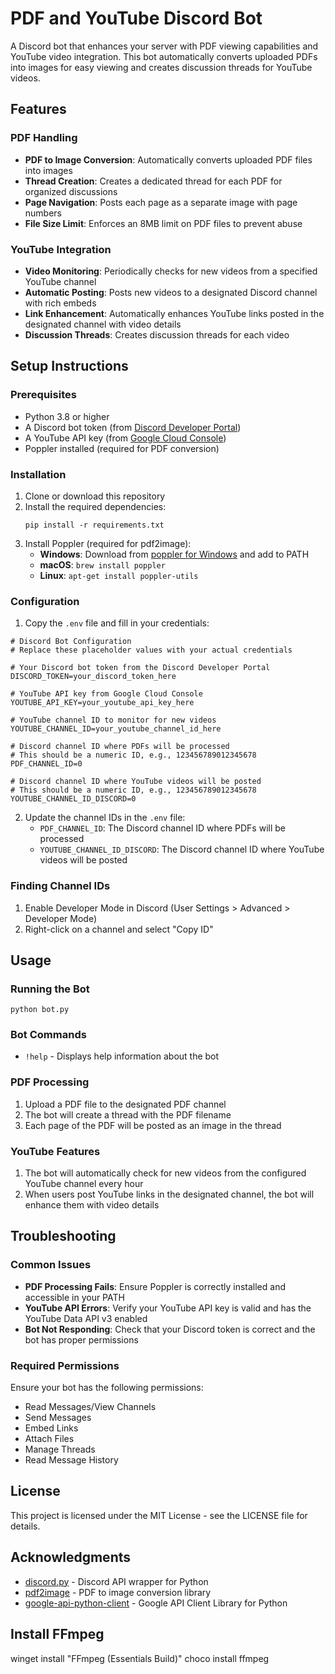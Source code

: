 # PDF and YouTube Discord Bot

A Discord bot that enhances your server with PDF viewing capabilities and YouTube video integration. This bot automatically converts uploaded PDFs into images for easy viewing and creates discussion threads for YouTube videos.

## Features

### PDF Handling

- **PDF to Image Conversion**: Automatically converts uploaded PDF files into images
- **Thread Creation**: Creates a dedicated thread for each PDF for organized discussions
- **Page Navigation**: Posts each page as a separate image with page numbers
- **File Size Limit**: Enforces an 8MB limit on PDF files to prevent abuse

### YouTube Integration

- **Video Monitoring**: Periodically checks for new videos from a specified YouTube channel
- **Automatic Posting**: Posts new videos to a designated Discord channel with rich embeds
- **Link Enhancement**: Automatically enhances YouTube links posted in the designated channel with video details
- **Discussion Threads**: Creates discussion threads for each video

## Setup Instructions

### Prerequisites

- Python 3.8 or higher
- A Discord bot token (from [Discord Developer Portal](https://discord.com/developers/applications))
- A YouTube API key (from [Google Cloud Console](https://console.cloud.google.com/))
- Poppler installed (required for PDF conversion)

### Installation

1. Clone or download this repository
2. Install the required dependencies:
   ```
   pip install -r requirements.txt
   ```
3. Install Poppler (required for pdf2image):
   - **Windows**: Download from [poppler for Windows](https://github.com/oschwartz10612/poppler-windows/releases/) and add to PATH
   - **macOS**: `brew install poppler`
   - **Linux**: `apt-get install poppler-utils`

### Configuration

1. Copy the `.env` file and fill in your credentials:

```
# Discord Bot Configuration
# Replace these placeholder values with your actual credentials

# Your Discord bot token from the Discord Developer Portal
DISCORD_TOKEN=your_discord_token_here

# YouTube API key from Google Cloud Console
YOUTUBE_API_KEY=your_youtube_api_key_here

# YouTube channel ID to monitor for new videos
YOUTUBE_CHANNEL_ID=your_youtube_channel_id_here

# Discord channel ID where PDFs will be processed
# This should be a numeric ID, e.g., 123456789012345678
PDF_CHANNEL_ID=0

# Discord channel ID where YouTube videos will be posted
# This should be a numeric ID, e.g., 123456789012345678
YOUTUBE_CHANNEL_ID_DISCORD=0
```

2. Update the channel IDs in the `.env` file:
   - `PDF_CHANNEL_ID`: The Discord channel ID where PDFs will be processed
   - `YOUTUBE_CHANNEL_ID_DISCORD`: The Discord channel ID where YouTube videos will be posted

### Finding Channel IDs

1. Enable Developer Mode in Discord (User Settings > Advanced > Developer Mode)
2. Right-click on a channel and select "Copy ID"

## Usage

### Running the Bot

```
python bot.py
```

### Bot Commands

- `!help` - Displays help information about the bot

### PDF Processing

1. Upload a PDF file to the designated PDF channel
2. The bot will create a thread with the PDF filename
3. Each page of the PDF will be posted as an image in the thread

### YouTube Features

1. The bot will automatically check for new videos from the configured YouTube channel every hour
2. When users post YouTube links in the designated channel, the bot will enhance them with video details

## Troubleshooting

### Common Issues

- **PDF Processing Fails**: Ensure Poppler is correctly installed and accessible in your PATH
- **YouTube API Errors**: Verify your YouTube API key is valid and has the YouTube Data API v3 enabled
- **Bot Not Responding**: Check that your Discord token is correct and the bot has proper permissions

### Required Permissions

Ensure your bot has the following permissions:

- Read Messages/View Channels
- Send Messages
- Embed Links
- Attach Files
- Manage Threads
- Read Message History

## License

This project is licensed under the MIT License - see the LICENSE file for details.

## Acknowledgments

- [discord.py](https://github.com/Rapptz/discord.py) - Discord API wrapper for Python
- [pdf2image](https://github.com/Belval/pdf2image) - PDF to image conversion library
- [google-api-python-client](https://github.com/googleapis/google-api-python-client) - Google API Client Library for Python

## Install FFmpeg

winget install "FFmpeg (Essentials Build)"
choco install ffmpeg
